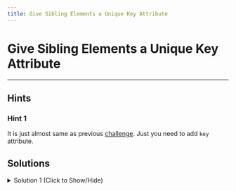 ```yaml
---
title: Give Sibling Elements a Unique Key Attribute
---
```

# Give Sibling Elements a Unique Key Attribute


---
## Hints

### Hint 1
It is just almost same as previous [challenge](https://learn.freecodecamp.org/front-end-libraries/react/use-array-map-to-dynamically-render-elements). Just you need to add `key` attribute.

## Solutions

<details><summary>Solution 1 (Click to Show/Hide)</summary>

Just add `key` attribute to the `<li>` tag to make unique 

```jsx
const renderFrameworks = frontEndFrameworks.map((item) =>
  <li key={item+1}>{item}</li>
);
```

</details>